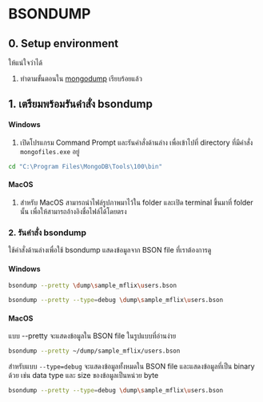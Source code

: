 
# BSONDUMP


## 0. Setup environment 

ให้แน่ใจว่าได้

1. ทำตามขั้นตอนใน [mongodump](../tools/mongodump.md) เรียบร้อยแล้ว

## 1. เตรียมพร้อมรันคำสั่ง bsondump


#### Windows

1. เปิดโปรแกรม Command Prompt และรันคำสั่งด้านล่าง เพื่อเข้าไปที่ directory ที่มีคำสั่ง `mongofiles.exe` อยู่

```bash
cd "C:\Program Files\MongoDB\Tools\100\bin"
```

#### MacOS

1. สำหรับ MacOS สามารถนำไฟล์รูปภาพมาไว้ใน folder และเปิด terminal ขึ้นมาที่ folder นั้น เพื่อให้สามารถอ้างอิงชื่อไฟล์ได้โดยตรง 

### 2. รันคำสั่ง bsondump

ใช้คำสั่งด้านล่างเพื่อใช้ bsondump แสดงข้อมูลจาก BSON file ที่เราต้องการดู

#### Windows

```bash
bsondump --pretty \dump\sample_mflix\users.bson
```

```bash
bsondump --pretty --type=debug \dump\sample_mflix\users.bson
```

#### MacOS

แบบ --pretty จะแสดงข้อมูลใน BSON file ในรูปแบบที่อ่านง่าย

```bash
bsondump --pretty ~/dump/sample_mflix/users.bson
```

สำหรับแบบ `--type=debug` จะแสดงข้อมูลทั้งหมดใน BSON file และแสดงข้อมูลที่เป็น binary ด้วย เช่น data type และ size ของข้อมูลเป็นหน่วย byte

```bash
bsondump --pretty --type=debug \dump\sample_mflix\users.bson
```